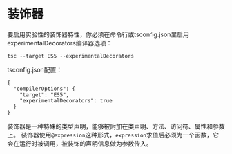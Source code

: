 # 装饰器

要启用实验性的装饰器特性，你必须在命令行或tsconfig.json里启用experimentalDecorators编译器选项：

```shell
tsc --target ES5 --experimentalDecorators
```

tsconfig.json配置：

```json5
{
  "compilerOptions": {
    "target": "ES5",
    "experimentalDecorators": true
  }
}
```

装饰器是一种特殊的类型声明，能够被附加在类声明、方法、访问符、属性和参数上。
装饰器使用`@expression`这种形式，`expression`求值后必须为一个函数，它会在运行时被调用，被装饰的声明信息做为参数传入。
